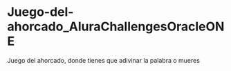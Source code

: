 # Juego-del-ahorcado_AluraChallengesOracleONE
Juego del ahorcado, donde tienes que adivinar la palabra o mueres
